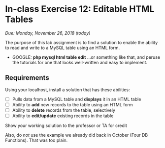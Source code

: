 # In-class Exercise 12: Editable HTML Tables

*Due: Monday, November 26, 2018 (today)*

The purpose of this lab assignment is to find a solution to enable the ability to read and write to a MySQL table using an HTML form.

- GOOGLE: **php mysql html table edit** ...or something like that, and peruse the tutorials for one that looks well-written and easy to implement.

## Requirements

Using your localhost, install a solution that has these abilities:

- [ ] Pulls data from a MySQL table and **displays** it in an HTML table
- [ ] Ability to **add** new records to the table using an HTML form
- [ ] Ability to **delete** records from the table, selectively
- [ ] Ability to **edit/update** existing records in the table

Show your working solution to the professor or TA for credit

Also, do *not* use the example we already did back in October (Four DB Functions).  That was too plain.
